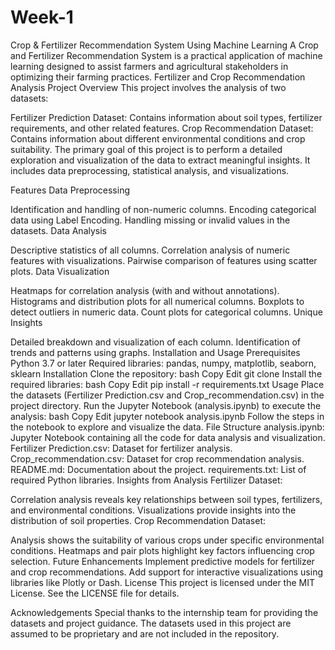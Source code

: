 # Week-1
Crop &amp; Fertilizer Recommendation System Using Machine Learning A Crop and Fertilizer Recommendation System is a practical application of machine learning designed to assist farmers and agricultural stakeholders in optimizing their farming practices. 
Fertilizer and Crop Recommendation Analysis
Project Overview
This project involves the analysis of two datasets:

Fertilizer Prediction Dataset: Contains information about soil types, fertilizer requirements, and other related features.
Crop Recommendation Dataset: Contains information about different environmental conditions and crop suitability.
The primary goal of this project is to perform a detailed exploration and visualization of the data to extract meaningful insights. It includes data preprocessing, statistical analysis, and visualizations.

Features
Data Preprocessing

Identification and handling of non-numeric columns.
Encoding categorical data using Label Encoding.
Handling missing or invalid values in the datasets.
Data Analysis

Descriptive statistics of all columns.
Correlation analysis of numeric features with visualizations.
Pairwise comparison of features using scatter plots.
Data Visualization

Heatmaps for correlation analysis (with and without annotations).
Histograms and distribution plots for all numerical columns.
Boxplots to detect outliers in numeric data.
Count plots for categorical columns.
Unique Insights

Detailed breakdown and visualization of each column.
Identification of trends and patterns using graphs.
Installation and Usage
Prerequisites
Python 3.7 or later
Required libraries: pandas, numpy, matplotlib, seaborn, sklearn
Installation
Clone the repository:
bash
Copy
Edit
git clone <repository-url>
Install the required libraries:
bash
Copy
Edit
pip install -r requirements.txt
Usage
Place the datasets (Fertilizer Prediction.csv and Crop_recommendation.csv) in the project directory.
Run the Jupyter Notebook (analysis.ipynb) to execute the analysis:
bash
Copy
Edit
jupyter notebook analysis.ipynb
Follow the steps in the notebook to explore and visualize the data.
File Structure
analysis.ipynb: Jupyter Notebook containing all the code for data analysis and visualization.
Fertilizer Prediction.csv: Dataset for fertilizer analysis.
Crop_recommendation.csv: Dataset for crop recommendation analysis.
README.md: Documentation about the project.
requirements.txt: List of required Python libraries.
Insights from Analysis
Fertilizer Dataset:

Correlation analysis reveals key relationships between soil types, fertilizers, and environmental conditions.
Visualizations provide insights into the distribution of soil properties.
Crop Recommendation Dataset:

Analysis shows the suitability of various crops under specific environmental conditions.
Heatmaps and pair plots highlight key factors influencing crop selection.
Future Enhancements
Implement predictive models for fertilizer and crop recommendations.
Add support for interactive visualizations using libraries like Plotly or Dash.
License
This project is licensed under the MIT License. See the LICENSE file for details.

Acknowledgements
Special thanks to the internship team for providing the datasets and project guidance. The datasets used in this project are assumed to be proprietary and are not included in the repository.
